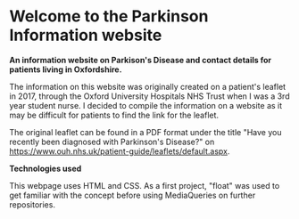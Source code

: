 # Welcome to the Parkinson Information website

**An information website on Parkison's Disease and contact details for patients living in Oxfordshire.**

The information on this website was originally created on a patient's leaflet in 2017, through the Oxford University Hospitals NHS Trust when I was a 3rd year student nurse. 
I decided to compile the information on a website as it may be difficult for patients to find the link for the leaflet. 

The original leaflet can be found in a PDF format under the title "Have you recently been diagnosed with Parkinson's Disease?" on https://www.ouh.nhs.uk/patient-guide/leaflets/default.aspx.

**Technologies used**

This webpage uses HTML and CSS. As a first project, "float" was used to get familiar with the concept before using MediaQueries on further repositories. 
